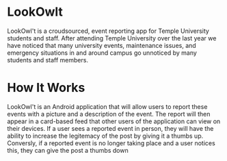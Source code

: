 # LookOwlt
LookOwl't is a croudsourced, event reporting app for Temple University students and staff. After attending Temple University over the last year we have noticed that many university events, maintenance issues, and emergency situations in and around campus go unnoticed by many students and staff members. 

# How It Works
LookOwl't is an Android application that will allow users to report these events with a picture and a description of the event. The report will then appear in a card-based feed that other users of the application can view on their devices. If a user sees a reported event in person, they will have the ability to increase the legitemacy of the post by giving it a thumbs up. Conversly, if a reported event is no longer taking place and a user notices this, they can give the post a thumbs down
